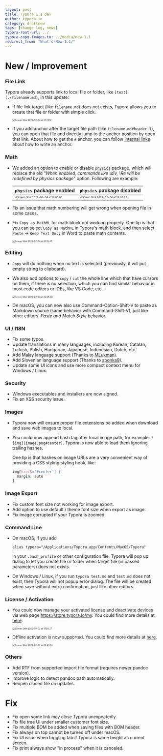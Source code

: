```yaml
---
layout: post
title: Typora 1.1 dev
author: typora.io
category: draftnew
tags: [change log, news]
typora-root-url: ../
typora-copy-images-to: ../media/new-1.1
redirect_from: "What's-New-1.1/"
---
```


# New / Improvement

### File Link

Typora already supports link to local file or folder, like `[text](./filename.md)`, in this update:

- If file link target (like `filename.md`) does not exists, Typora allows you to create that file or folder with simple click.

  <img src="/media/new-1.1/Screen Shot 2022-02-04 at 21.25.12.png" alt="Screen Shot 2022-02-04 at 21.25.12" style="zoom:50%;" />

- If you add anchor after the target file path (like `filename.md#header-1`), you can open that file and directly jump to the anchor position by open that link. About how to get the `#` anchor, you can follow [internal links](/Links/#internal-links) about how to write an anchor.

### Math

- We added an option to enable or disable [`physics`](https://www.ctan.org/pkg/physics) package, which will replace the old "*When enabled, commands like \\div, \\Re will be redefined by physics package*" option. Following are example:

  | `physics` package enabled                                    | `physics` package disabled                                   |
  | ------------------------------------------------------------ | ------------------------------------------------------------ |
  | <img src="/media/new-1.1/Screen Shot 2022-02-04 at 22.00.03.png" alt="Screen Shot 2022-02-04 at 22.00.03" style="zoom:50%;" /> | <img src="/media/new-1.1/Screen Shot 2022-02-04 at 22.00.21.png" alt="Screen Shot 2022-02-04 at 22.00.21" style="zoom:50%;" /> |

- Fix an issue that math numbering will get wrong when opening file in some cases.

- Fix `Copy as MathML` for math block not working properly. One tip is that you can select `Copy as MathML` in Typora's math block, and then select `Paste` → `Keep Text Only` in Word to paste math contents.

  <img src="/media/new-1.1/Screen Shot 2022-02-04 at 21.35.47.png" alt="Screen Shot 2022-02-04 at 21.35.47" style="zoom:50%;" />

### Editing

- `Copy` will do nothing when no text is selected (previously, it will put empty string to clipboard). 

- We also add options to `copy` / `cut` the whole line which that have cursors on them, if there is no selection, which you can find similar behavior in most code editors or IDEs, like VS Code, etc.

  <img src="/media/new-1.1/Screen Shot 2022-02-04 at 22.06.00.png" alt="Screen Shot 2022-02-04 at 22.06.00" style="zoom:50%;" />

- On macOS, you can now also use Command-Option-Shift-V to paste as Markdown source (same behavior with Command-Shift-V), just like other editors' *Paste and Match Style* behavior.

### UI / I18N

- Fix some typos.
- Update translations in many languages, including Korean, Catalan, Turkish, Polish, Hungarian, Japanese, Indonesian, Dutch, etc.
- Add Malay language support (Thanks to [MLukman](https://github.com/MLukman)).
- Add Slovenian language support (Thanks to [sponka9](https://github.com/sponka9)).
- Update some UI icons and use more compact context menu for Windows / Linux.

### Security

- Windows executables and installers are now signed.
- Fix an XSS security issue.

### Images

- Typora now will ensure proper file extensions be added when download and save web images to local.

- You could now append hash tag after local image path, for example: `![img](image.png#center)`. Typora is now able to load them ignoring trailing hashes. 

  One tip is that hashes on image URLs are a very convenient way of providing a CSS styling styling hook, like:

  ```css
  img[href&='#center`] {
  	margin: auto
  }
  ```

### Image Export

- Fix custom font size not working for image export.
- Add option to use default / theme font size when export as image.
- Fix image corrupted if your Typora is zoomed.

### Command Line

- On macOS, if you add

  ```shell
  alias typora="/Applications/Typora.app/Contents/MacOS/Typora"
  ```

  in your `.bash_profile` or other configuration file, Typora will pop up dialog to let you create file or folder when target file (in passed parameters)  does not exists.

- On Windows / Linux, if you run `typora test.md` and `test.md` does not exist, then Typora will not popup error dialog. The file will be created when save without extra confirmation, just like other editors.

### License / Activation

- You could now manage your activated license and deactivate devices via web page <https://store.typora.io/my>. You could find more details at [here](/My-License/).

  <img src="/media/activation/Screen Shot 2022-02-02 at 10.58.27.png" alt="Screen Shot 2022-02-02 at 10.58.27" style="zoom:50%;" />

  

- Offline activation is now supported. You could find more details at [here](/Offline-Activation/).

  <img src="/media/activation/Screen Shot 2022-02-02 at 20.43.53.png" alt="Screen Shot 2022-02-02 at 20.43.53" style="zoom:50%;" />

### Others

- Add RTF from supported import file format (requires newer pandoc version).
- Improve logic to detect pandoc path automatically.
- Reopen closed file on updates.

# Fix

- Fix open some link may close Typora unexpectedly.
- Fix file tree UI under smaller customer font size.
- Fix multiple BOM be added when saving files with BOM header.
- Fix always on top cannot be turned off under macOS.
- Fix UI issue when toggling tab if Typora is same height as current screen.
- Fix print always show "in process" when it is canceled.







